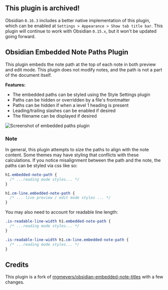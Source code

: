 ## This plugin is archived!

Obsidian `0.16.3` includes a better native implementation of this plugin, which can be enabled at `Settings > Appearance > Show tab title bar`. This plugin will continue to work with Obsidian `0.15.x`, but it won't be updated going forward.

## Obsidian Embedded Note Paths Plugin


This plugin embeds the note path at the top of each note in both preview and edit mode. This plugin does not modify notes, and the path is not a part of the document itself.

**Features:**

- The embedded paths can be styled using the Style Settings plugin
- Paths can be hidden or overridden by a file's frontmatter
- Paths can be hidden if when a level 1 heading is present
- Leading/trailing slashes can be enabled if desired
- The filename can be displayed if desired

<img src="https://user-images.githubusercontent.com/21299126/185779567-ba379655-9ed7-495c-841c-112a76101698.png" alt="Screenshot of embedded paths plugin" />

### Note

In general, this plugin attempts to size the paths to align with the note content. Some themes may have styling that conflicts with these calculations. If you notice misalignment between the path and the note, the paths can be styled via css like so:

```css
h1.embedded-note-path {
  /* ...reading mode styles... */
}

h1.cm-line.embedded-note-path {
  /* ... live preview / edit mode styles ... */
}
```

You may also need to account for readable line length:

```css
.is-readable-line-width h1.embedded-note-path {
  /* ...reading mode styles... */
}

.is-readable-line-width h1.cm-line.embedded-note-path {
  /* ...reading mode styles... */
}
```

## Credits

This plugin is a fork of [mgmeyers/obsidian-embedded-note-titles](https://github.com/mgmeyers/obsidian-embedded-note-titles) with a few changes.
